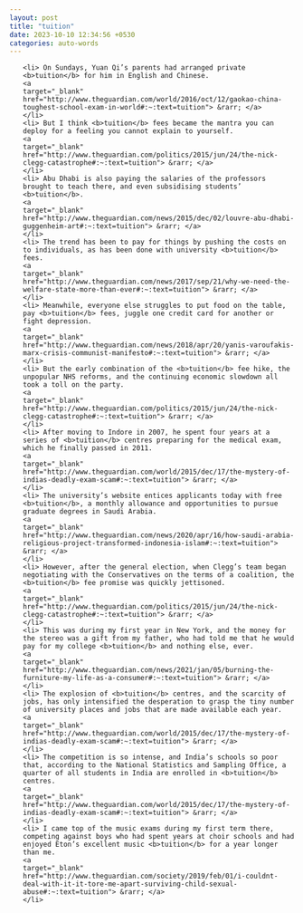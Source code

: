 ```yaml
---
layout: post
title: "tuition"
date: 2023-10-10 12:34:56 +0530
categories: auto-words
---
```

<ol>

    <li> On Sundays, Yuan Qi’s parents had arranged private <b>tuition</b> for him in English and Chinese.
    <a 
    target="_blank" 
    href="http://www.theguardian.com/world/2016/oct/12/gaokao-china-toughest-school-exam-in-world#:~:text=tuition"> &rarr; </a>
    </li>
    <li> But I think <b>tuition</b> fees became the mantra you can deploy for a feeling you cannot explain to yourself.
    <a 
    target="_blank" 
    href="http://www.theguardian.com/politics/2015/jun/24/the-nick-clegg-catastrophe#:~:text=tuition"> &rarr; </a>
    </li>
    <li> Abu Dhabi is also paying the salaries of the professors brought to teach there, and even subsidising students’ <b>tuition</b>.
    <a 
    target="_blank" 
    href="http://www.theguardian.com/news/2015/dec/02/louvre-abu-dhabi-guggenheim-art#:~:text=tuition"> &rarr; </a>
    </li>
    <li> The trend has been to pay for things by pushing the costs on to individuals, as has been done with university <b>tuition</b> fees.
    <a 
    target="_blank" 
    href="http://www.theguardian.com/news/2017/sep/21/why-we-need-the-welfare-state-more-than-ever#:~:text=tuition"> &rarr; </a>
    </li>
    <li> Meanwhile, everyone else struggles to put food on the table, pay <b>tuition</b> fees, juggle one credit card for another or fight depression.
    <a 
    target="_blank" 
    href="http://www.theguardian.com/news/2018/apr/20/yanis-varoufakis-marx-crisis-communist-manifesto#:~:text=tuition"> &rarr; </a>
    </li>
    <li> But the early combination of the <b>tuition</b> fee hike, the unpopular NHS reforms, and the continuing economic slowdown all took a toll on the party.
    <a 
    target="_blank" 
    href="http://www.theguardian.com/politics/2015/jun/24/the-nick-clegg-catastrophe#:~:text=tuition"> &rarr; </a>
    </li>
    <li> After moving to Indore in 2007, he spent four years at a series of <b>tuition</b> centres preparing for the medical exam, which he finally passed in 2011.
    <a 
    target="_blank" 
    href="http://www.theguardian.com/world/2015/dec/17/the-mystery-of-indias-deadly-exam-scam#:~:text=tuition"> &rarr; </a>
    </li>
    <li> The university’s website entices applicants today with free <b>tuition</b>, a monthly allowance and opportunities to pursue graduate degrees in Saudi Arabia.
    <a 
    target="_blank" 
    href="http://www.theguardian.com/news/2020/apr/16/how-saudi-arabia-religious-project-transformed-indonesia-islam#:~:text=tuition"> &rarr; </a>
    </li>
    <li> However, after the general election, when Clegg’s team began negotiating with the Conservatives on the terms of a coalition, the <b>tuition</b> fee promise was quickly jettisoned.
    <a 
    target="_blank" 
    href="http://www.theguardian.com/politics/2015/jun/24/the-nick-clegg-catastrophe#:~:text=tuition"> &rarr; </a>
    </li>
    <li> This was during my first year in New York, and the money for the stereo was a gift from my father, who had told me that he would pay for my college <b>tuition</b> and nothing else, ever.
    <a 
    target="_blank" 
    href="http://www.theguardian.com/news/2021/jan/05/burning-the-furniture-my-life-as-a-consumer#:~:text=tuition"> &rarr; </a>
    </li>
    <li> The explosion of <b>tuition</b> centres, and the scarcity of jobs, has only intensified the desperation to grasp the tiny number of university places and jobs that are made available each year.
    <a 
    target="_blank" 
    href="http://www.theguardian.com/world/2015/dec/17/the-mystery-of-indias-deadly-exam-scam#:~:text=tuition"> &rarr; </a>
    </li>
    <li> The competition is so intense, and India’s schools so poor that, according to the National Statistics and Sampling Office, a quarter of all students in India are enrolled in <b>tuition</b> centres.
    <a 
    target="_blank" 
    href="http://www.theguardian.com/world/2015/dec/17/the-mystery-of-indias-deadly-exam-scam#:~:text=tuition"> &rarr; </a>
    </li>
    <li> I came top of the music exams during my first term there, competing against boys who had spent years at choir schools and had enjoyed Eton’s excellent music <b>tuition</b> for a year longer than me.
    <a 
    target="_blank" 
    href="http://www.theguardian.com/society/2019/feb/01/i-couldnt-deal-with-it-it-tore-me-apart-surviving-child-sexual-abuse#:~:text=tuition"> &rarr; </a>
    </li>
